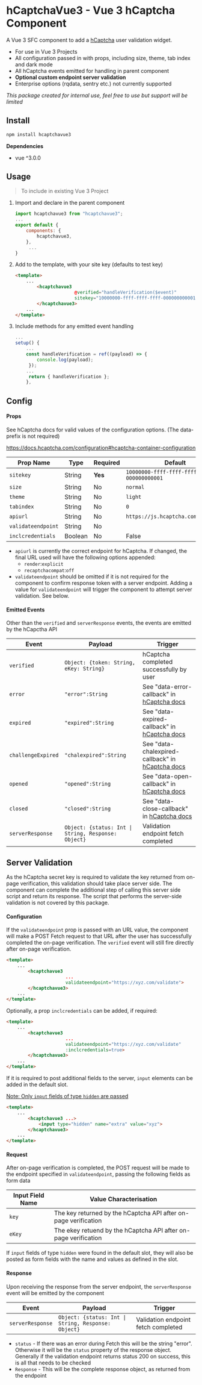 # hCaptchaVue3 - Vue 3 hCaptcha Component 

 A Vue 3 SFC component to add a [hCaptcha](https://www.hcaptcha.com/) user validation widget.

- For use in Vue 3 Projects
- All configuration passed in with props, including size, theme, tab index and dark mode
- All hCaptcha events emitted for handling in parent component
- **Optional custom endpoint server validation**
- Enterprise options (rqdata, sentry etc.) not currently supported

*This package created for internal use, feel free to use but support will be limited*

## Install
```bash
npm install hcaptchavue3
```
**Dependencies**

- vue ^3.0.0
	

## Usage

> To include in existing Vue 3 Project

1. Import and declare in the parent component
    ```js
    import hcaptchavue3 from "hcaptchavue3";
    ...
    export default {
        components: {
            hcaptchavue3,
        },
         ...
    }
    ```
2. Add to the template, with your site key (defaults to test key)
    ```html
    <template>
        ...
            <hcaptchavue3
                          @verified="handleVerification($event)"
                          sitekey="10000000-ffff-ffff-ffff-000000000001">
            </hcaptchavue3>
        ...
    </template>
    ```
    
3. Include methods for any emitted event handling
    ```js
    ...
    setup() {
    	...
        const handleVerification = ref((payload) => {
        	console.log(payload);
         });
        ...
         return { handleVerification };
        },
    ```

## Config

#### Props

See hCaptcha docs for valid values of the configuration options. (The data- prefix is not required)

https://docs.hcaptcha.com/configuration#hcaptcha-container-configuration

|Prop Name|Type|Required|Default|
|---|---|---|---|
|`sitekey`|String|**Yes**|`10000000-ffff-ffff-ffff-000000000001`|
|`size`|String|No|`normal`|
|`theme`|String|No|`light`|
|`tabindex`|String|No|`0`|
| `apiurl`          | String  | No       | `https://js.hcaptcha.com/1/api.js`     |
| `validateendpoint` | String  | No       | <empty>                                |
| `inclcredentials` | Boolean | No       | False                                  |

- `apiurl` is currently the correct endpoint for hCaptcha. If changed, the final URL used will have the following options appended:
	- `render`:`explicit`
	- `recaptchacompat`:`off`
- `validateendpoint` should be omitted if it is not required for the component to confirm response token with a server endpoint. Adding a value for `validateendpoint` will trigger the component to attempt server validation. See below.

#### Emitted Events

Other than the `verified` and `serverResponse` events, the events are emitted by the hCapctha API

|Event|Payload|Trigger|
|---|---|---|
|`verified`|`Object: {token: String, eKey: String}`|hCaptcha completed successfully by user|
|`error`|`"error":String`|See "data-error-callback" in [hCaptcha docs](https://docs.hcaptcha.com/configuration#hcaptcha-container-configuration)|
|`expired`|`"expired":String`|See "data-expired-callback" in [hCaptcha docs](https://docs.hcaptcha.com/configuration#hcaptcha-container-configuration)|
|`challengeExpired`|`"chalexpired":String`|See "data-chalexpired-callback" in [hCaptcha docs](https://docs.hcaptcha.com/configuration#hcaptcha-container-configuration)|
|`opened`|`"opened":String`|See "data-open-callback" in [hCaptcha docs](https://docs.hcaptcha.com/configuration#hcaptcha-container-configuration)|
|`closed`|`"closed":String`|See "data-close-callback" in [hCaptcha docs](https://docs.hcaptcha.com/configuration#hcaptcha-container-configuration)|
| `serverResponse`   | `Object: {status: Int \| String, Response: Object}` | Validation endpoint fetch completed                    |



## Server Validation

As the hCaptcha secret key is required to validate the key returned from on-page verification, this validation should take place server side. The component can complete the additional step of calling this server side script and return its response. The script that performs the server-side validation is not covered by this package.

#### Configuration

If the `validateendpoint` prop is passed with an URL value, the component will make a POST Fetch request to that URL after the user has successfully completed the on-page verification. The `verified` event will still fire directly after on-page verification.

```html
<template>
    ...
        <hcaptchavue3
                      ...
                      validateendpoint="https://xyz.com/validate">
        </hcaptchavue3>
    ...
</template>
```

Optionally, a prop `inclcredentials` can be added, if required:

```html
<template>
    ...
        <hcaptchavue3
                      ...
                      validateendpoint="https://xyz.com/validate"
                      :inclcredentials=true>
        </hcaptchavue3>
    ...
</template>
```

If it is required to post additional fields to the server, `input` elements can be added in the default slot.

<u>Note: Only `input` fields of type `hidden` are passed</u>

```html
<template>
    ...
        <hcaptchavue3 ...>
            <input type="hidden" name="extra" value="xyz">
        </hcaptchavue3>
    ...
</template>
```

#### Request

After on-page verification is completed, the POST request will be made to the endpoint specified in `validateendpoint`, passing the following fields as form data

| Input Field Name | Value Characterisation                                       |
| ---------------- | ------------------------------------------------------------ |
| `key`            | The key returned by the hCaptcha API after on-page verification |
| `eKey`           | The ekey retuend by the hCaptcha API after on-page verification |

If `input` fields of type `hidden` were found in the default slot, they will also be posted as form fields with the name and values as defined in the slot.

#### Response

Upon receiving the response from the server endpoint, the `serverResponse` event will be emitted by the component

| Event            | Payload                                            | Trigger                             |
| ---------------- | -------------------------------------------------- | ----------------------------------- |
| `serverResponse` | `Object: {status: Int \| String, Response: Object}` | Validation endpoint fetch completed |

- `status` - If there was an error during Fetch this will be the string "error". Otherwise it will be the `status` property of the response object. Generally if the validation endpoint returns status 200 on success, this is all that needs to be checked
- `Response` - This will be the complete response object, as returned from the endpoint
